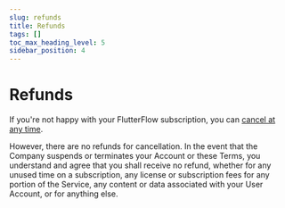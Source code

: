 ```yaml
---
slug: refunds
title: Refunds
tags: []
toc_max_heading_level: 5
sidebar_position: 4
---
```



# Refunds
If you're not happy with your FlutterFlow subscription, you can [cancel at any time](/accounts-billing/subscriptions/manage-subscription#cancel-subscription).

However, there are no refunds for cancellation. In the event that the Company suspends or terminates your Account or these Terms, you understand and agree that you shall receive no refund, whether for any unused time on a subscription, any license or subscription fees for any portion of the Service, any content or data associated with your User Account, or for anything else.